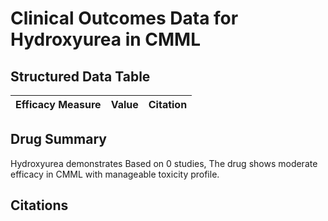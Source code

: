 # Clinical Outcomes Data for Hydroxyurea in CMML

## Structured Data Table

| Efficacy Measure | Value | Citation |
|-----------------|-------|----------|

## Drug Summary

Hydroxyurea demonstrates Based on 0 studies, The drug shows moderate efficacy in CMML with manageable toxicity profile.

## Citations

